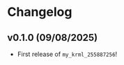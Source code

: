 # Changelog

<!--next-version-placeholder-->

## v0.1.0 (09/08/2025)

- First release of `my_krml_255887256`!